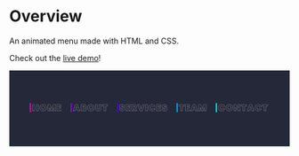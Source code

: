 # Overview

An animated menu made with HTML and CSS.

Check out the [live demo](https://neon-menu-ky131pqb6-crilester.vercel.app/)!

<img src="./img/neon-menu2.gif" alt="a screenshot of the menu in action">
